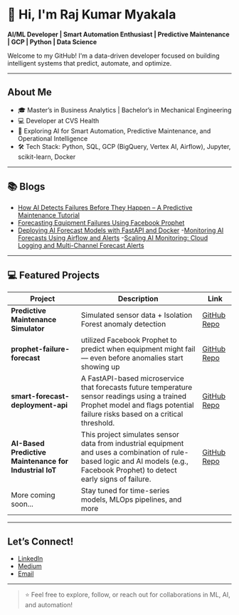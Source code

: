 # 👋 Hi, I'm Raj Kumar Myakala

**AI/ML Developer | Smart Automation Enthusiast | Predictive Maintenance | GCP | Python | Data Science**

Welcome to my GitHub! I'm a data-driven developer focused on building intelligent systems that predict, automate, and optimize.

---

## About Me
- 🎓 Master’s in Business Analytics | Bachelor’s in Mechanical Engineering  
- 💻 Developer at CVS Health  
- 🌟 Exploring AI for Smart Automation, Predictive Maintenance, and Operational Intelligence  
- 🛠️ Tech Stack: Python, SQL, GCP (BigQuery, Vertex AI, Airflow), Jupyter, scikit-learn, Docker

---

## 📚 Blogs
- [How AI Detects Failures Before They Happen – A Predictive Maintenance Tutorial](https://medium.com/@myakalarajkumar1998/how-ai-detects-failures-before-they-happen-a-predictive-maintenance-tutorial-657b4ccaaaf0)
- [Forecasting Equipment Failures Using Facebook Prophet](https://medium.com/@myakalarajkumar1998/forecasting-equipment-failures-using-facebook-prophet-89a2a2548103)
- [Deploying AI Forecast Models with FastAPI and Docker](https://medium.com/@myakalarajkumar1998/deploying-ai-forecast-models-with-fastapi-and-docker-4e00673ce77f)
-[Monitoring AI Forecasts Using Airflow and Alerts](https://medium.com/@myakalarajkumar1998/monitoring-ai-forecasts-using-airflow-and-alerts-0fee27e98edc)
-[Scaling AI Monitoring: Cloud Logging and Multi-Channel Forecast Alerts](https://medium.com/@myakalarajkumar1998/scaling-ai-monitoring-cloud-logging-and-multi-channel-forecast-alerts-a069fb746f09)

---

## 💻 Featured Projects
| Project | Description | Link |
|--------|-------------|------|
| **Predictive Maintenance Simulator** | Simulated sensor data + Isolation Forest anomaly detection | [GitHub Repo](https://github.com/rajkumar160798/predictive-maintenance-and-smart-automation) |
|**prophet-failure-forecast**| utilized Facebook Prophet to predict when equipment might fail — even before anomalies start showing up | [GitHub Repo](https://github.com/rajkumar160798/prophet-failure-forecast) |
|**smart-forecast-deployment-api**|A FastAPI-based microservice that forecasts future temperature sensor readings using a trained Prophet model and flags potential failure risks based on a critical threshold.|[GitHub Repo](https://github.com/rajkumar160798/smart-forecast-deployment-api) |
|**AI-Based Predictive Maintenance for Industrial IoT**|This project simulates sensor data from industrial equipment and uses a combination of rule-based logic and AI models (e.g., Facebook Prophet) to detect early signs of failure. |[GitHub Repo](https://github.com/rajkumar160798/ai-predictive-maintenance)|
| More coming soon... | Stay tuned for time-series models, MLOps pipelines, and more |

---

## Let’s Connect!
-  [LinkedIn](https://www.linkedin.com/in/raj-kumar-myakala-927860264/)
-  [Medium](https://medium.com/@myakalarajkumar1998)
-  [Email](mailto:myakalarajkumar1998@gmail.com)

---

> ⭐ Feel free to explore, follow, or reach out for collaborations in ML, AI, and automation!
